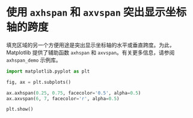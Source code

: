 # 使用 `axhspan` 和 `axvspan` 突出显示坐标轴的跨度

填充区域的另一个方便用途是突出显示坐标轴的水平或垂直跨度。为此，Matplotlib 提供了辅助函数 `axhspan` 和 `axvspan`。有关更多信息，请参阅 `axhspan_demo` 示例库。

```python
import matplotlib.pyplot as plt

fig, ax = plt.subplots()

ax.axhspan(0.25, 0.75, facecolor='0.5', alpha=0.5)
ax.axvspan(6, 7, facecolor='r', alpha=0.5)

plt.show()
```

